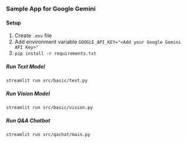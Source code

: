 
### Sample App for Google Gemini

#### Setup
1. Create `.env` file 
2. Add environment variable `GOOGLE_API_KEY="<Add your Google Gemini API Key>"`
3. `pip install -r requirements.txt`

##### Run Text Model
`streamlit run src/basic/text.py`

##### Run Vision Model
`streamlit run src/basic/vision.py`


##### Run Q&A Chatbot
`streamlit run src/qachat/main.py`
